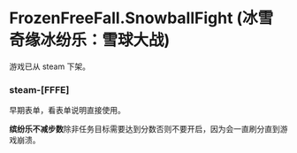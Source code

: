 # FrozenFreeFall.SnowballFight (冰雪奇缘冰纷乐：雪球大战)
游戏已从 steam 下架。

### steam-[FFFE]
早期表单，看表单说明直接使用。

**缤纷乐不减步数**除非任务目标需要达到分数否则不要开启，因为会一直刷分直到游戏崩溃。